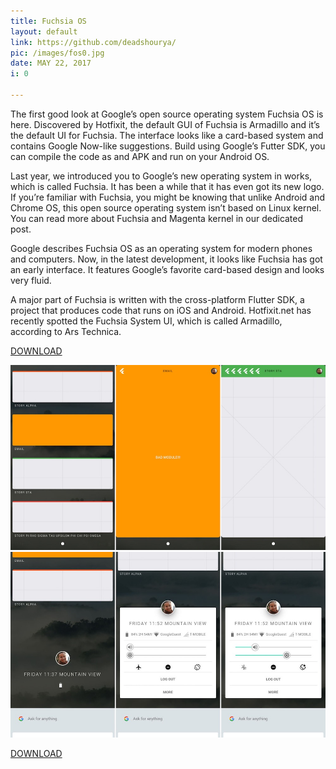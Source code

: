```yaml
---
title: Fuchsia OS
layout: default
link: https://github.com/deadshourya/
pic: /images/fos0.jpg
date: MAY 22, 2017
i: 0

---
```



The first good look at Google’s open source operating system Fuchsia OS is here. Discovered by Hotfixit, the default GUI of Fuchsia is Armadillo and it’s the default UI for Fuchsia. The interface looks like a card-based system and contains Google Now-like suggestions. Build using Google’s Futter SDK, you can compile the code as and APK and run on your Android OS. 


Last year, we introduced you to Google’s new operating system in works, which is called Fuchsia. It has been a while that it has even got its new logo. If you’re familiar with Fuchsia, you might be knowing that unlike Android and Chrome OS, this open source operating system isn’t based on Linux kernel. You can read more about Fuchsia and Magenta kernel in our dedicated post.

Google describes Fuchsia OS as an operating system for modern phones and computers. Now, in the latest development, it looks like Fuchsia has got an early interface. It features Google’s favorite card-based design and looks very fluid.

A major part of Fuchsia is written with the cross-platform Flutter SDK, a project that produces code that runs on iOS and Android. Hotfixit.net has recently spotted the Fuchsia System UI, which is called Armadillo, according to Ars Technica.

[DOWNLOAD](/images/Armadillo.apk)

![](/images/fos0.jpg)
![](/images/fos1.jpg)

[DOWNLOAD](/images/Armadillo.apk)
